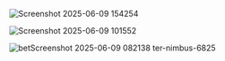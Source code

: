 ![Screenshot 2025-06-09 154254](https://github.com/user-attachments/assets/bdb18791-ab3a-44bf-a49a-cb4e9b59a113)

![Screenshot 2025-06-09 101552](https://github.com/user-attachments/assets/729284a7-a7a9-4bc5-aa0c-42890b5a1832)

![bet![Screenshot 2025-06-09 082138](https://github.com/user-attachments/assets/45b480a1-7b22-45bb-92cf-a8f9a1088c3b)
ter-nimbus-6825](https://github.com/user-attachments/assets/efb22965-d004-467e-838c-d9babe7b8a9e)
